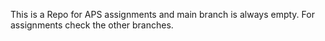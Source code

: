 This is a Repo for APS assignments and main branch is always empty. For assignments check the other branches.